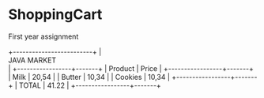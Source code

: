 # ShoppingCart

First year assignment

+-------------------------+
|       
JAVA MARKET       
|
+-----------------+-------+
|     Product     | Price |
+-----------------+-------+
| Milk            | 20,54 |
| Butter          | 10,34 |
| Cookies         | 10,34 |
+-----------------+-------+
|      TOTAL      | 41.22 |
+-----------------+-------+
